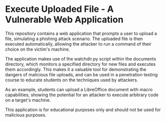 # Execute Uploaded File - A Vulnerable Web Application
This repository contains a web application that prompts a user to upload a file, simulating a phishing attack scenario. The uploaded file is then executed automatically, allowing the attacker to run a command of their choice on the victim's machine.

The application makes use of the watchdir.py script within the documents directory, which monitors a specified directory for new files and executes them accordingly. This makes it a valuable tool for demonstrating the dangers of malicious file uploads, and can be used in a penetration testing course to educate students on the techniques used by attackers.

As an example, students can upload a LibreOffice document with macro capabilities, showing the potential for an attacker to execute arbitrary code on a target's machine.

This application is for educational purposes only and should not be used for malicious purposes.
